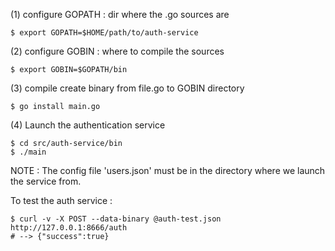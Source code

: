 (1) configure GOPATH :
dir where the .go sources are
```
$ export GOPATH=$HOME/path/to/auth-service
```

(2) configure GOBIN :
where to compile the sources
```
$ export GOBIN=$GOPATH/bin
```
(3) compile
create binary from file.go to GOBIN directory
```
$ go install main.go
```
(4) Launch the authentication service
```
$ cd src/auth-service/bin
$ ./main
```
NOTE : The config file 'users.json' must be in the directory where we launch the service from.

To test the auth service :
```
$ curl -v -X POST --data-binary @auth-test.json http://127.0.0.1:8666/auth
# --> {"success":true}
```
